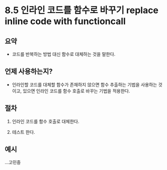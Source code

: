 # 8.5 인라인 코드를 함수로 바꾸기 replace inline code with functioncall

## 요약
- 코드를 반복하는 방법 대신 함수로 대체하는 것을 말한다.

## 언제 사용하는지?
- 인라인할 코드를 대체할 함수가 존재하지 않으면 함수 추출하는 기법을 사용하는 것이고, 있으면 인라인 코드를 함수 호출로 바꾸는 기법을 적용한다.

## 절차
1. 인라인 코드를 함수 호출로 대체한다.

2. 테스트 한다.

## 예시

...고민중
